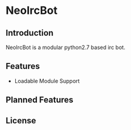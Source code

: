 NeoIrcBot
=========

Introduction
------------

NeoIrcBot is a modular python2.7 based irc bot.

Features
--------

* Loadable Module Support

Planned Features
----------------

License
-------

